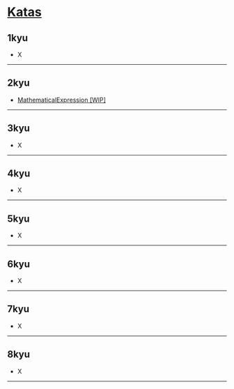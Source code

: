 # [Katas](https://www.codewars.com/kata/)

## 1kyu

- X

---

## 2kyu

- [MathematicalExpression \[WIP\]](https://github.com/Ulo03/Katas/blob/master/2kyu/MathematicalExpression%20%5BWIP%5D.js)

---

## 3kyu

- X

---

## 4kyu

- X

---

## 5kyu

- X

---

## 6kyu

- X

---

## 7kyu

- X

---

## 8kyu

- X

---
